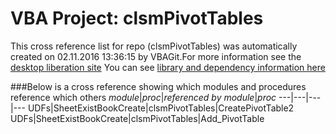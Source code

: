 # VBA Project: clsmPivotTables
This cross reference list for repo (clsmPivotTables) was automatically created on 02.11.2016 13:36:15 by VBAGit.For more information see the [desktop liberation site](http://ramblings.mcpher.com/Home/excelquirks/drivesdk/gettinggithubready "desktop liberation")
You can see [library and dependency information here](dependencies.md)

###Below is a cross reference showing which modules and procedures reference which others
*module*|*proc*|*referenced by module*|*proc*
---|---|---|---
UDFs|SheetExistBookCreate|clsmPivotTables|CreatePivotTable2
UDFs|SheetExistBookCreate|clsmPivotTables|Add_PivotTable
